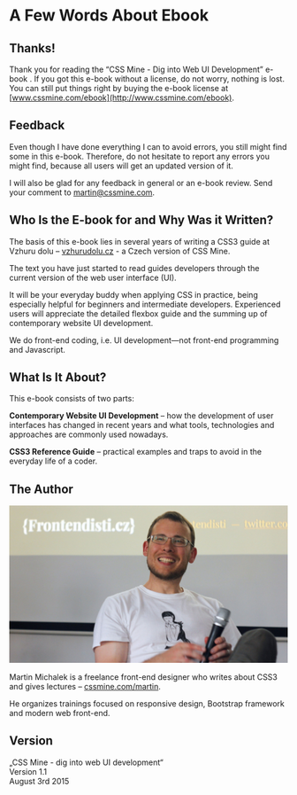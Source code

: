 A Few Words About Ebook
=======================

Thanks!
-------

Thank you for reading the “CSS Mine - Dig into Web UI Development” e-book . If
you got this e-book without a license, do not worry, nothing is lost. You can
still put things right by buying the e-book license at
[www.cssmine.com/ebook](http://www.cssmine.com/ebook).

Feedback
--------

Even though I have done everything I can to avoid errors, you still might find
some in this e-book. Therefore, do not hesitate to report any errors you might
find, because all users will get an updated version of it.

I will also be glad for any feedback in general or an e-book review. Send your
comment to [martin@cssmine.com](mailto:martin@cssmine.com).

Who Is the E-book for and Why Was it Written?
---------------------------------------------

The basis of this e-book lies in several years of writing a CSS3 guide at Vzhuru
dolu – [vzhurudolu.cz](http://www.vzhurudolu.cz/) - a Czech version of CSS Mine.

The text you have just started to read guides developers through the current
version of the web user interface (UI).

It will be your everyday buddy when applying CSS in practice, being especially
helpful for beginners and intermediate developers. Experienced users will
appreciate the detailed flexbox guide and the summing up of contemporary website
UI development.

We do front-end coding, i.e. UI development—not front-end programming and
Javascript.

What Is It About?
-----------------

This e-book consists of two parts:

**Contemporary Website UI Development** – how the development of user interfaces
has changed in recent years and what tools, technologies and approaches are
commonly used nowadays.

**CSS3 Reference Guide** – practical examples and traps to avoid in the everyday
life of a coder.

The Author
----------

![Martin Michalek](dist/images/original/autor.jpg)

Martin Michalek is a freelance front-end designer who writes about CSS3 and
gives lectures – [cssmine.com/martin](http://www.cssmine.com/martin).

He organizes trainings focused on responsive design, Bootstrap framework and
modern web front-end.

Version
-------

„CSS Mine - dig into web UI development“  
Version 1.1  
August 3rd 2015

